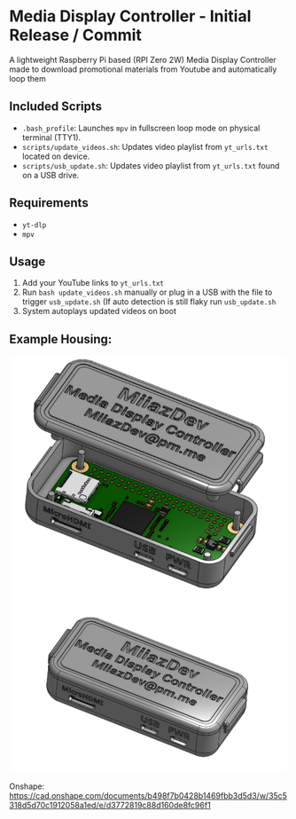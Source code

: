 # Media Display Controller - Initial Release / Commit
A lightweight Raspberry Pi based (RPI Zero 2W) Media Display Controller made to download promotional materials from Youtube and automatically loop them 

## Included Scripts
- `.bash_profile`: Launches `mpv` in fullscreen loop mode on physical terminal (TTY1).
- `scripts/update_videos.sh`: Updates video playlist from `yt_urls.txt` located on device.
- `scripts/usb_update.sh`: Updates video playlist from `yt_urls.txt` found on a USB drive.

## Requirements
- `yt-dlp`
- `mpv`

## Usage
1. Add your YouTube links to `yt_urls.txt`
2. Run `bash update_videos.sh` manually or plug in a USB with the file to trigger `usb_update.sh` (If auto detection is still flaky run `usb_update.sh` 
3. System autoplays updated videos on boot

## Example Housing: 
<p align="center">
  <img src="MDC-Exp..png" width="500" alt="Closed Case"/>
  <br/>
  <img src="MDC-Assy..png" width="500" alt="Open Case"/>
</p>

Onshape: https://cad.onshape.com/documents/b498f7b0428b1469fbb3d5d3/w/35c5318d5d70c1912058a1ed/e/d3772819c88d160de8fc96f1

